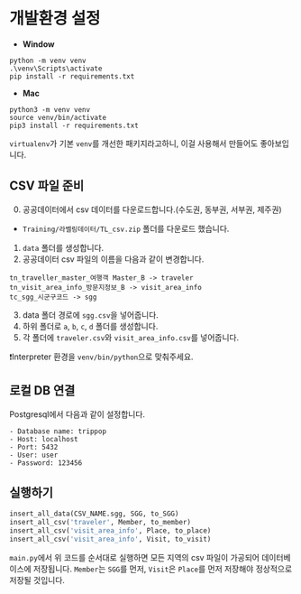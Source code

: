 # 개발환경 설정
- **Window**
```
python -m venv venv
.\venv\Scripts\activate
pip install -r requirements.txt
```
- **Mac**
```
python3 -m venv venv
source venv/bin/activate
pip3 install -r requirements.txt
```
`virtualenv`가 기본 `venv`를 개선한 패키지라고하니, 이걸 사용해서 만들어도 좋아보입니다.

## CSV 파일 준비
0. 공공데이터에서 csv 데이터를 다운로드합니다.(수도권, 동부권, 서부권, 제주권)
- `Training/라벨링데이터/TL_csv.zip` 폴더를 다운로드 했습니다.
1. `data` 폴더를 생성합니다.
2. 공공데이터 csv 파일의 이름을 다음과 같이 변경합니다.
```
tn_traveller_master_여행객 Master_B -> traveler
tn_visit_area_info_방문지정보_B -> visit_area_info
tc_sgg_시군구코드 -> sgg
```
3. data 폴더 경로에 `sgg.csv`을 넣어줍니다.
4. 하위 폴더로 `a`, `b`, `c`, `d` 폴더를 생성합니다.
5. 각 폴더에 `traveler.csv`와 `visit_area_info.csv`를 넣어줍니다.

❗️Interpreter 환경을 `venv/bin/python`으로 맞춰주세요.

## 로컬 DB 연결
Postgresql에서 다음과 같이 설정합니다.
```
- Database name: trippop
- Host: localhost
- Port: 5432
- User: user
- Password: 123456
```
## 실행하기
```python
insert_all_data(CSV_NAME.sgg, SGG, to_SGG)
insert_all_csv('traveler', Member, to_member)
insert_all_csv('visit_area_info', Place, to_place)
insert_all_csv('visit_area_info', Visit, to_visit)
```
`main.py`에서 위 코드를 순서대로 실행하면
모든 지역의 csv 파일이 가공되어 데이터베이스에 저장됩니다.
`Member`는 `SGG`를 먼저,
`Visit`은 `Place`를 먼저 저장해야 정상적으로 저장될 것입니다.